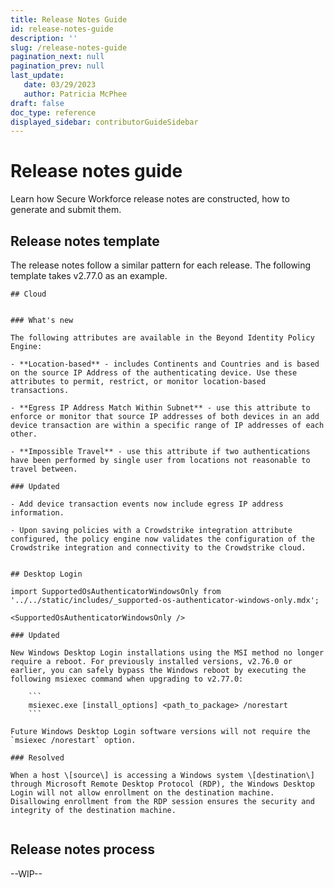 ```yaml
---
title: Release Notes Guide
id: release-notes-guide
description: ''
slug: /release-notes-guide
pagination_next: null
pagination_prev: null
last_update: 
   date: 03/29/2023
   author: Patricia McPhee
draft: false
doc_type: reference
displayed_sidebar: contributorGuideSidebar
---
```


# Release notes guide

Learn how Secure Workforce release notes are constructed, how to generate and submit them. 

## Release notes template

The release notes follow a similar pattern for each release. The following template takes v2.77.0 as an example. 

```
## Cloud


### What's new

The following attributes are available in the Beyond Identity Policy Engine:

- **Location-based** - includes Continents and Countries and is based on the source IP Address of the authenticating device. Use these attributes to permit, restrict, or monitor location-based transactions.

- **Egress IP Address Match Within Subnet** - use this attribute to enforce or monitor that source IP addresses of both devices in an add device transaction are within a specific range of IP addresses of each other.

- **Impossible Travel** - use this attribute if two authentications have been performed by single user from locations not reasonable to travel between.

### Updated

- Add device transaction events now include egress IP address information.

- Upon saving policies with a Crowdstrike integration attribute configured, the policy engine now validates the configuration of the Crowdstrike integration and connectivity to the Crowdstrike cloud.


## Desktop Login

import SupportedOsAuthenticatorWindowsOnly from '../../static/includes/_supported-os-authenticator-windows-only.mdx';

<SupportedOsAuthenticatorWindowsOnly />

### Updated

New Windows Desktop Login installations using the MSI method no longer require a reboot. For previously installed versions, v2.76.0 or earlier, you can safely bypass the Windows reboot by executing the following msiexec command when upgrading to v2.77.0:

    ```
    msiexec.exe [install_options] <path_to_package> /norestart
    ```

Future Windows Desktop Login software versions will not require the `msiexec /norestart` option.

### Resolved

When a host \[source\] is accessing a Windows system \[destination\] through Microsoft Remote Desktop Protocol (RDP), the Windows Desktop Login will not allow enrollment on the destination machine. Disallowing enrollment from the RDP session ensures the security and integrity of the destination machine.


```

## Release notes process

--WIP--
